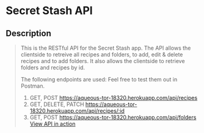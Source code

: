 # Secret Stash API

## Description

> This is the RESTful API for the Secret Stash app. The API allows the clientside to retreive
> all recipes and folders, to add, edit & delete recipes and to add folders. It also allows the
> clientside to retrieve folders and recipes by id.
>
> The following endpoints are used: Feel free to test them out in Postman.
>
> 1. GET, POST https://aqueous-tor-18320.herokuapp.com/api/recipes
> 2. GET, DELETE, PATCH https://aqueous-tor-18320.herokuapp.com/api/recipes/:id
> 3. GET, POST https://aqueous-tor-18320.herokuapp.com/api/folders
>    [View API in action](https://secretstash-app.now.sh/home "Link to Secret Stash app homescreen")
